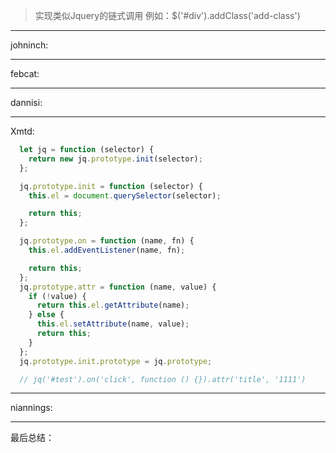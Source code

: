 
> 实现类似Jquery的链式调用
> 例如：$('#div').addClass('add-class')

----
johninch:


----
febcat:


----
dannisi:


----
Xmtd:

```js
  let jq = function (selector) {
    return new jq.prototype.init(selector);
  };

  jq.prototype.init = function (selector) {
    this.el = document.querySelector(selector);

    return this;
  };

  jq.prototype.on = function (name, fn) {
    this.el.addEventListener(name, fn);

    return this;
  };
  jq.prototype.attr = function (name, value) {
    if (!value) {
      return this.el.getAttribute(name);
    } else {
      this.el.setAttribute(name, value);
      return this;
    }
  };
  jq.prototype.init.prototype = jq.prototype;

  // jq('#test').on('click', function () {}).attr('title', '1111')
```



----
niannings:


----
最后总结：